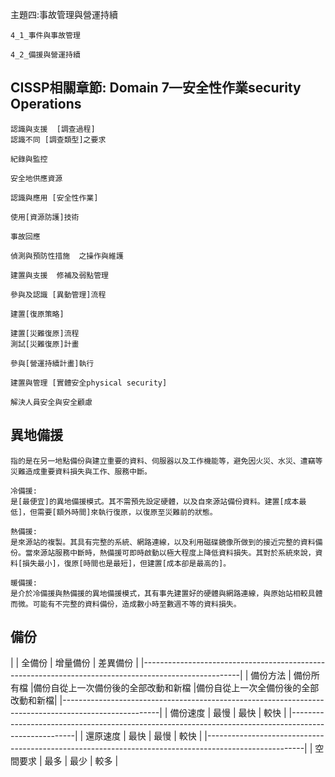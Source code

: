 主題四:事故管理與營運持續
```
4_1_事件與事故管理

4_2_備援與營運持續

```
## CISSP相關章節: Domain 7—安全性作業security Operations
```
認識與支援  [調查過程]
認識不同 [調查類型]之要求

紀錄與監控

安全地供應資源

認識與應用 [安全性作業]

使用[資源防護]技術

事故回應

偵測與預防性措施  之操作與維護

建置與支援  修補及弱點管理

參與及認識 [異動管理]流程

建置[復原策略]

建置[災難復原]流程
測試[災難復原]計畫

參與[營運持續計畫]執行

建置與管理 [實體安全physical security]

解決人員安全與安全顧慮
```

## 異地備援
```
指的是在另一地點備份與建立重要的資料、伺服器以及工作機能等，避免因火災、水災、遭竊等災難造成重要資料損失與工作、服務中斷。

冷備援:
是[最便宜]的異地備援模式。其不需預先設定硬體，以及自來源站備份資料。建置[成本最低]，但需要[額外時間]來執行復原，以復原至災難前的狀態。

熱備援:
是來源站的複製。其具有完整的系統、網路連線，以及利用磁碟鏡像所做到的接近完整的資料備份。當來源站服務中斷時，熱備援可即時啟動以極大程度上降低資料損失。其對於系統來說，資料[損失最小]，復原[時間也是最短]，但建置[成本卻是最高的]。

暖備援:
是介於冷備援與熱備援的異地備援模式，其有事先建置好的硬體與網路連線，與原始站相較具體而微。可能有不完整的資料備份，造成數小時至數週不等的資料損失。
```

## 備份
|           |    全備份   |                增量備份                 |               差異備份             |
|------------------------------------------------------------------------------------------------------|
|  備份方法  | 備份所有檔  |備份自從上一次備份後的全部改動和新檔        |備份自從上一次全備份後的全部改動和新檔|
|------------------------------------------------------------------------------------------------------|
|  備份速度  |    最慢    |                   最快                  |                  較快              |
|------------------------------------------------------------------------------------------------------|
|  還原速度  |    最快    |                   最慢                  |                  較快              |
|------------------------------------------------------------------------------------------------------|
|  空間要求  |    最多    |                   最少                  |                  較多              |

 











